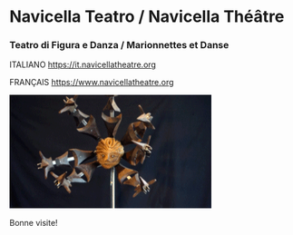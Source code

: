# Navicella Teatro / Navicella Théâtre
### Teatro di Figura e Danza / Marionnettes et Danse

ITALIANO https://it.navicellatheatre.org

FRANÇAIS https://www.navicellatheatre.org

![Dea déesse de l'electricité](dea2.gif)

Bonne visite!
